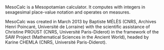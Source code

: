 MesoCalc is a Mesopotamian calculator. It computes with integers in 
sexagesimal place-value notation and operates on measures.

MesoCalc was created in March 2013 by Baptiste MÉLÈS (CNRS, Archives
Henri Poincaré, Université de Lorraine) with the scientific assistance
of Christine PROUST (CNRS, Université Paris-Diderot) in the framework of
the SAW Project (Mathematical Sciences in the Ancient World), headed by
Karine CHEMLA (CNRS, Université Paris-Diderot).

